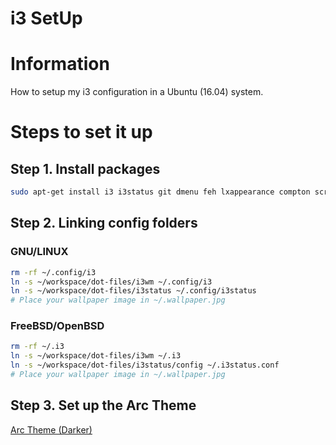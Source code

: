 i3 SetUp
========

# Information
How to setup my i3 configuration in a Ubuntu (16.04) system.

# Steps to set it up

## Step 1. Install packages
```bash
sudo apt-get install i3 i3status git dmenu feh lxappearance compton scrot
```

## Step 2. Linking config folders
### GNU/LINUX
```bash
rm -rf ~/.config/i3
ln -s ~/workspace/dot-files/i3wm ~/.config/i3
ln -s ~/workspace/dot-files/i3status ~/.config/i3status
# Place your wallpaper image in ~/.wallpaper.jpg
```
### FreeBSD/OpenBSD 
```bash
rm -rf ~/.i3
ln -s ~/workspace/dot-files/i3wm ~/.i3
ln -s ~/workspace/dot-files/i3status/config ~/.i3status.conf
# Place your wallpaper image in ~/.wallpaper.jpg
```
## Step 3. Set up the Arc Theme
[Arc Theme (Darker)](https://github.com/horst3180/arc-theme)
